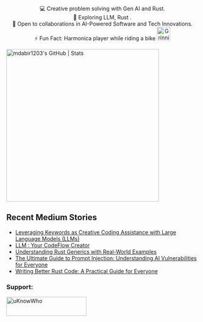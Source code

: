 

<p style="text-align: center;">

<div align="center">
💻 Creative problem solving with Gen AI and Rust.<br>
🌱 Exploring LLM, Rust .<br>
🚀 Open to collaborations in AI-Powered Software and Tech Innovations.<br>
⚡ Fun Fact: Harmonica player while riding a bike
  <img src="https://raw.githubusercontent.com/Tarikul-Islam-Anik/Animated-Fluent-Emojis/master/Emojis/Smilies/Grinning%20Cat%20with%20Smiling%20Eyes.png" alt="Grinning Cat with Smiling Eyes" width="35" height="35" />
</p>
</div>

<a align="mid-center" href="https://quira.sh?utm_source=widgets&utm_campaign=mdabir1203">
  <img src="https://stats.quira.sh/mdabir1203/github?theme=dark" alt="mdabir1203's GitHub | Stats" width="400" height="400">
</a>


## Recent Medium Stories

<!-- BLOG-POST-LIST:START -->
- [Leveraging Keywords as Creative Coding Assistance with Large Language Models &lpar;LLMs&rpar;](https://medium.com/@md.abir1203/leveraging-keywords-as-creative-coding-assistance-with-large-language-models-llms-6cdb659c3246?source=rss-b62bf3bb75c7------2)
- [LLM : Your CodeFlow Creator](https://medium.com/@md.abir1203/llm-your-codeflow-creator-bdd1711f36ae?source=rss-b62bf3bb75c7------2)
- [Understanding Rust Generics with Real-World Examples](https://medium.com/rustaceans/understanding-rust-generics-with-real-world-examples-40d1a607a67b?source=rss-b62bf3bb75c7------2)
- [The Ultimate Guide to Prompt Injection: Understanding AI Vulnerabilities for Everyone](https://towardsdev.com/the-ultimate-guide-to-prompt-injection-understanding-ai-vulnerabilities-for-everyone-3135a9f1e980?source=rss-b62bf3bb75c7------2)
- [Writing Better Rust Code: A Practical Guide for Everyone](https://medium.com/@md.abir1203/writing-better-rust-code-a-practical-guide-for-everyone-2d9658eb969e?source=rss-b62bf3bb75c7------2)
<!-- BLOG-POST-LIST:END -->


**<h3 align="left">Support:</h3>**
<p><a href="https://www.buymeacoffee.com/uKnowWho"> <img align="left" src="https://cdn.buymeacoffee.com/buttons/v2/default-yellow.png" height="50" width="210" alt="uKnowWho" /></a></p><br><br>

